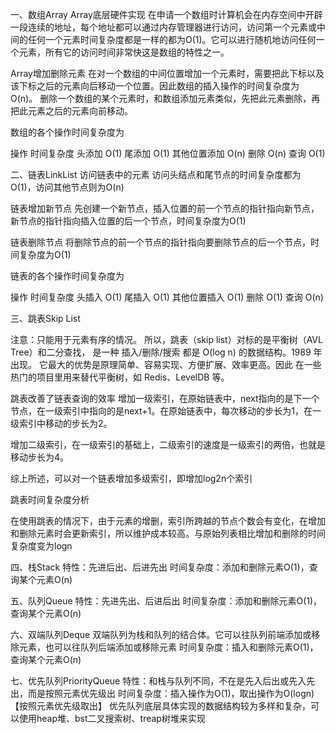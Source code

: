一、数组Array
Array底层硬件实现
在申请一个数组时计算机会在内存空间中开辟一段连续的地址，每个地址都可以通过内存管理器进行访问，访问第一个元素或中间的任何一个元素时间复杂度都是一样的都为O(1)。它可以进行随机地访问任何一个元素，所有它的访问时间非常快这是数组的特性之一。

Array增加删除元素
在对一个数组的中间位置增加一个元素时，需要把此下标以及该下标之后的元素向后移动一个位置。因此数组的插入操作的时间复杂度为O(n)。
删除一个数组的某个元素时，和数组添加元素类似，先把此元素删除，再把此元素之后的元素向前移动。

数组的各个操作时间复杂度为

操作	时间复杂度
头添加	O(1)
尾添加	O(1)
其他位置添加	O(n)
删除	O(n)
查询	O(1)

二、链表LinkList
访问链表中的元素
访问头结点和尾节点的时间复杂度都为O(1)，访问其他节点则为O(n)

链表增加新节点
先创建一个新节点，插入位置的前一个节点的指针指向新节点，新节点的指针指向插入位置的后一个节点，时间复杂度为O(1)

链表删除节点
将删除节点的前一个节点的指针指向要删除节点的后一个节点，时间复杂度为O(1)

链表的各个操作时间复杂度为

操作	时间复杂度
头插入	O(1)
尾插入	O(1)
其他位置插入	O(1)
删除	O(1)
查询	O(n)

三、跳表Skip List

注意：只能用于元素有序的情况。
所以，跳表（skip list）对标的是平衡树（AVL Tree）和二分查找，
是一种 插入/删除/搜索 都是 O(log n) 的数据结构。1989 年出现。
它最大的优势是原理简单、容易实现、方便扩展、效率更高。因此
在一些热门的项目里用来替代平衡树，如 Redis、LevelDB 等。

跳表改善了链表查询的效率
增加一级索引，在原始链表中，next指向的是下一个节点，在一级索引中指向的是next+1。在原始链表中，每次移动的步长为1，在一级索引中移动的步长为2。

增加二级索引，在一级索引的基础上，二级索引的速度是一级索引的两倍，也就是移动步长为4。

综上所述，可以对一个链表增加多级索引，即增加log2n个索引

跳表时间复杂度分析

在使用跳表的情况下，由于元素的增删，索引所跨越的节点个数会有变化，在增加和删除元素时会更新索引，所以维护成本较高。与原始列表相比增加和删除的时间复杂度变为logn

四、栈Stack
特性：先进后出、后进先出
时间复杂度：添加和删除元素O(1)，查询某个元素O(n)

五、队列Queue
特性：先进先出、后进后出
时间复杂度：添加和删除元素O(1)，查询某个元素O(n)

六、双端队列Deque
双端队列为栈和队列的结合体。它可以往队列前端添加或移除元素，也可以往队列后端添加或移除元素
时间复杂度：插入和删除元素O(1)，查询某个元素O(n)

七、优先队列PriorityQueue
特性：和栈与队列不同，不在是先入后出或先入先出，而是按照元素优先级出
时间复杂度：插入操作为O(1)，取出操作为O(logn)【按照元素优先级取出】
优先队列底层具体实现的数据结构较为多样和复杂，可以使用heap堆、bst二叉搜索树、treap树堆来实现